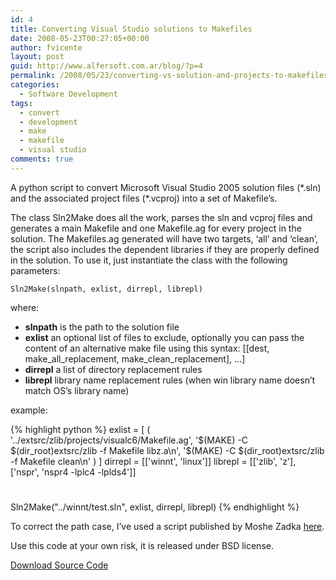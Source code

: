 ```yaml
---
id: 4
title: Converting Visual Studio solutions to Makefiles
date: 2008-05-23T00:27:05+00:00
author: fvicente
layout: post
guid: http://www.alfersoft.com.ar/blog/?p=4
permalink: /2008/05/23/converting-vs-solution-and-projects-to-makefiles/
categories:
  - Software Development
tags:
  - convert
  - development
  - make
  - makefile
  - visual studio
comments: true
---
```

A python script to convert Microsoft Visual Studio 2005 solution files (\*.sln) and the associated project files (\*.vcproj) into a set of Makefile&#8217;s.

The class Sln2Make does all the work, parses the sln and vcproj files and generates a main Makefile and one Makefile.ag for every project in the solution. The Makefiles.ag generated will have two targets, &#8216;all&#8217; and &#8216;clean&#8217;, the script also includes the dependent libraries if they are properly defined in the solution. To use it, just instantiate the class with the following parameters:

<!--more-->

`Sln2Make(slnpath, exlist, dirrepl, librepl)`

where:

  * **slnpath** is the path to the solution file
  * **exlist** an optional list of files to exclude, optionally you can pass the content of an alternative make file using this syntax: [[dest, make\_all\_replacement, make\_clean\_replacement], &#8230;]
  * **dirrepl** a list of directory replacement rules
  * **librepl** library name replacement rules (when win library name doesn&#8217;t match OS&#8217;s library name)

example:

{% highlight python %}
exlist = [
    (
        '../extsrc/zlib/projects/visualc6/Makefile.ag',
        '$(MAKE) -C $(dir_root)extsrc/zlib -f Makefile libz.a\n',
        '$(MAKE) -C $(dir_root)extsrc/zlib -f Makefile clean\n'
    )
]
dirrepl = [['winnt', 'linux']]
librepl = [['zlib', 'z'], ['nspr', 'nspr4 -lplc4 -lplds4']]
#
Sln2Make("../winnt/test.sln", exlist, dirrepl, librepl)
{% endhighlight %}

To correct the path case, I&#8217;ve used a script published by Moshe Zadka [here](http://mail.python.org/pipermail/python-list/2000-June/038502.html "Case Correction in Python").

Use this code at your own risk, it is released under BSD license.

<a title="sln2scons on GitHub" markdown="0" href="https://github.com/fvicente/sln2make/archive/master.zip" class="btn">Download Source Code</a>
